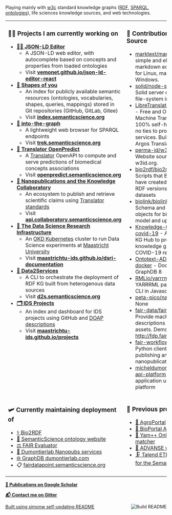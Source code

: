 Playing mainly with [w3c](https://www.w3.org/) standard knowledge graphs ([RDF](https://www.w3.org/RDF/), [SPARQL](https://www.w3.org/TR/sparql11-query/), [ontologies](https://www.w3.org/OWL)), life sciences knowledge sources, and web technologies.

<table><tr><td valign="top" width="50%">

### 👨‍💻 Projects I am currently working on
* [**🧙‍♂️ JSON-LD Editor**](https://github.com/vemonet/json-ld-editor-react) 
  * A JSON-LD web editor, with autocomplete based on concepts and properties from loaded ontologies
  * Visit **[vemonet.github.io/json-ld-editor-react](https://vemonet.github.io/json-ld-editor-react)** 
* [**💠 Shapes of you**](https://github.com/vemonet/shapes-of-you) 
  * An index for publicly available semantic resources (ontologies,  vocabularies, shapes, queries, mappings) stored in Git repositories  (GitHub, GitLab, Gitee)
  * Visit **[index.semanticscience.org](https://index.semanticscience.org)** 
* [**🧭 into-the-graph**](https://github.com/MaastrichtU-IDS/into-the-graph) 
  * A lightweight web browser for SPARQL endpoints
  * Visit **[trek.semanticscience.org](https://trek.semanticscience.org)**
* [**🔮 Translator OpenPredict**](https://github.com/MaastrichtU-IDS/translator-openpredict) 
  * A [Translator](https://ncats.nih.gov/translator) OpenAPI to compute and serve predictions of biomedical concepts associations
  * Visit **[openpredict.semanticscience.org](https://openpredict.semanticscience.org/)**
* [**🔬 Nanopublications and the Knowledge Collaboratory**](http://nanopub.org/wordpress/)
  * An ecosystem to publish and retrieve scientific claims using [Translator standards](https://github.com/NCATSTranslator/ReasonerAPI)
  * Visit **[api.collaboratory.semanticscience.org](https://api.collaboratory.semanticscience.org/)**
* **[🔭 The Data Science Research Infrastructure](https://maastrichtu-ids.github.io/dsri-documentation/)**
  * An [OKD Kubernetes](https://www.okd.io/) cluster to run Data Science experiments at [Maastricht University](https://maastrichtuniversity.nl) 
  * Visit [**maastrichtu-ids.github.io/dsri-documentation**](https://maastrichtu-ids.github.io/dsri-documentation/)
* **[🐳 Data2Services](https://d2s.semanticscience.org)**
  * A CLI to orchestrate the deployment of RDF KG built from heterogenous data sources
  * Visit **[d2s.semanticscience.org](https://d2s.semanticscience.org)**
* [**🗂️ IDS Projects**](https://github.com/MaastrichtU-IDS/projects) 
  * An index and dashboard for IDS projects using GitHub and [DOAP descriptions](https://github.com/ewilderj/doap)
  * Visit **[maastrichtu-ids.github.io/projects](https://maastrichtu-ids.github.io/projects)** 

</td><td valign="top" width="50%">

### 🧞 Contributions to Open Source
<!-- contributions starts -->
* [marktext/marktext](https://github.com/marktext/marktext) - 📝A simple and elegant markdown editor, available for Linux, macOS and Windows.
* [solid/node-solid-server](https://github.com/solid/node-solid-server) - Solid server on top of the file-system in NodeJS
* [LibreTranslate/LibreTranslate](https://github.com/LibreTranslate/LibreTranslate) - Free and Open Source Machine Translation API. 100% self-hosted, no limits, no ties to proprietary services. Built on top of Argos Translate.
* [perma-id/w3id.org](https://github.com/perma-id/w3id.org) - Website source code for w3id.org.
* [bio2rdf/bio2rdf-scripts](https://github.com/bio2rdf/bio2rdf-scripts) - Scripts that Bio2RDF users have created to generate RDF versions of scientific datasets
* [biolink/biolink-model](https://github.com/biolink/biolink-model) - Schema and generated objects for biolink data model and upper ontology
* [Knowledge-Graph-Hub/kg-covid-19](https://github.com/Knowledge-Graph-Hub/kg-covid-19) - An instance of KG Hub to produce a knowledge graph for COVID-19 response.
* [Ontotext-AD/graphdb-docker](https://github.com/Ontotext-AD/graphdb-docker) - Docker images for GraphDB 8
* [RMLio/yarrrml-parser](https://github.com/RMLio/yarrrml-parser) - A YARRRML parser library and CLI in Javascript
* [peta-pico/nanobench](https://github.com/peta-pico/nanobench) - None
* [fair-data/fairdatapoint](https://github.com/fair-data/fairdatapoint) - Provide machine-readable descriptions of your data assets. Demo server http://fdp.fairdatapoint.nl.
* [fair-workflows/nanopub](https://github.com/fair-workflows/nanopub) - Python client for searching, publishing and modifying nanopublications.
* [micheldumontier/torres-api-platform](https://github.com/micheldumontier/torres-api-platform) - The TORRES application using API platform
<!-- contributions ends -->

</td></tr>

<tr><td valign="top" width="50%">

### 🛩️ Currently maintaining deployment of
* [⚕️ Bio2RDF](https://bio2rdf.org/)
* [🔗 SemanticScience ontology website](https://semanticscience.org)
* [⚖️ FAIR Evaluator](https://fair-evaluator.semanticscience.org/FAIR_Evaluator/)
* [🔬 Dumontierlab Nanopubs services](http://grlc.np.dumontierlab.com/api/local/local/)
* [🌐 GraphDB dumontierlab.com](https://graphdb.dumontierlab.com/)
* 📋 [fairdatapoint.semanticscience.org](https://fairdatapoint.semanticscience.org/)

</td><td valign="top" width="50%">

### 🏺 Previous projects
* [🌾 AgroPortal](http://agroportal.lirmm.fr/)
* [📝 BioPortal Annotator+](https://bioportal.bioontology.org/annotatorplus)
* [🎯 Yam++ Online ontology matcher](http://yamplusplus.lirmm.fr/)
* [🐧 ADVANSE web services](http://advanse.lirmm.fr)
* [🗜️ Talend ETL components for the Semantic Web](https://github.com/vemonet/talend4sw)

</td></tr></table>

[**📜 Publications on Google Scholar**](https://scholar.google.com/citations?hl=en&user=G59f3woAAAAJ&sortby=pubdate)

[**📬 Contact me on Gitter**](https://gitter.im/vemonet)

<a href="https://github.com/vemonet/vemonet/actions"><img src="https://github.com/vemonet/vemonet/workflows/Build%20README/badge.svg" align="right" alt="Build README"></a> <a href="https://simonwillison.net/2020/Jul/10/self-updating-profile-readme/">Built using simonw self-updating README</a>

<!--
Personal stats API:

[![Vincent's GitHub stats](https://github-readme-stats.vercel.app/api?username=vemonet&show_icons=true)](https://github.com/anuraghazra/github-readme-stats)

Create table:
<table><tr><td valign="top">
1st column
</td><td valign="top">
2nd column
</td></tr></table>

- 🔭 I’m currently working on ...
- 🌱 I’m currently learning ...
- 👯 I’m looking to collaborate on ...
- 🤔 I’m looking for help with ...
- 💬 Ask me about ...
- 📫 How to reach me: ...
- 😄 Pronouns: ...
- ⚡ Fun fact: ...

### Releases 🏷️
<!-- recent_releases starts --

<!-- recent_releases ends --

<!-- See [all releases](https://github.com/vemonet/vemonet/blob/main/releases.md) --

-->
